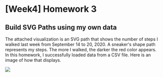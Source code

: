 [Week4] Homework 3
===
Build SVG Paths using my own data
---

The attached visualization is an SVG path that shows the number of steps I walked last week from September 14 to 20, 2020.
A sneaker's shape path represents my steps. The more I walked, the darker the red color appears. In this homework, I successfully loaded data from a CSV file.
Here is an image of how that displays.

<img src="https://github.com/jwoo24/JihyeWoo-ProgVisFA20/blob/master/hw3/hw3_screenshot.png?raw=true">
